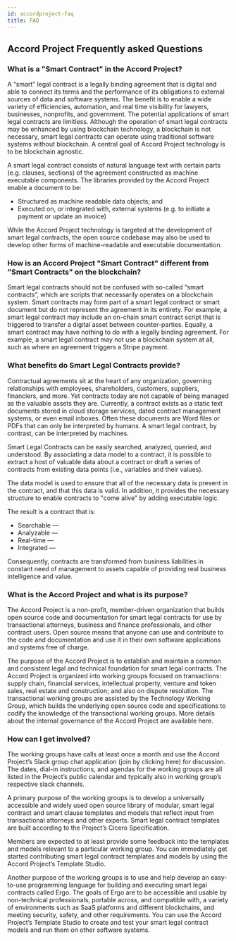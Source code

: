 ```yaml
---
id: accordproject-faq
title: FAQ
---
```

## Accord Project Frequently asked Questions

### What is a "Smart Contract" in the Accord Project?

A “smart” legal contract is a legally binding agreement that is digital and able to connect its terms and the performance of its obligations to external sources of data and software systems. The benefit is to enable a wide variety of efficiencies, automation, and real time visibility for lawyers, businesses, nonprofits, and government. The potential applications of smart legal contracts are limitless. Although the operation of smart legal contracts may be enhanced by using blockchain technology, a blockchain is not necessary, smart legal contracts can operate using traditional software systems without blockchain. A central goal of Accord Project technology is to be blockchain agnostic.

A smart legal contract consists of natural language text with certain parts (e.g. clauses, sections) of the agreement constructed as machine executable components. The libraries provided by the Accord Project enable a document to be:

* Structured as machine readable data objects; and
* Executed on, or integrated with, external systems (e.g. to initiate a payment or update an invoice)

While the Accord Project technology is targeted at the development of smart legal contracts, the open source codebase may also be used to develop other forms of machine-readable and executable documentation.

### How is an Accord Project "Smart Contract" different from "Smart Contracts" on the blockchain?

Smart legal contracts should not be confused with so-called “smart contracts”, which are scripts that necessarily operates on a blockchain system. Smart contracts may form part of a smart legal contract or smart document but do not represent the agreement in its entirety. For example, a smart legal contract may include an on-chain smart contract script that is triggered to transfer a digital asset between counter-parties. Equally, a smart contract may have nothing to do with a legally binding agreement. For example, a smart legal contract may not use a blockchain system at all, such as where an agreement triggers a Stripe payment.

### What benefits do Smart Legal Contracts provide?

Contractual agreements sit at the heart of any organization, governing relationships with employees, shareholders, customers, suppliers, financiers, and more. Yet contracts today are not capable of being managed as the valuable assets they are. Currently, a contract exists as a static text documents stored in cloud storage services, dated contract management systems, or even email inboxes. Often these documents are Word files or PDFs that can only be interpreted by humans. A smart legal contract, by contrast, can be interpreted by machines. 

Smart Legal Contracts can be easily searched, analyzed, queried, and understood. By associating a data model to a contract, it is possible to extract a host of valuable data about a contract or draft a series of contracts from existing data points (i.e., variables and their values).

The data model is used to ensure that all of the necessary data is present in the contract, and that this data is valid. In addition, it provides the necessary structure to enable contracts to "come alive" by adding executable logic.

The result is a contract that is:


* Searchable —
* Analyzable —
* Real-time —
* Integrated —

Consequently, contracts are transformed from business liabilities in constant need of management to assets capable of providing real business intelligence and value.

### What is the Accord Project and what is its purpose?

The Accord Project is a non-profit, member-driven organization that builds open source code and documentation for smart legal contracts for use by transactional attorneys, business and finance professionals, and other contract users. Open source means that anyone can use and contribute to the code and documentation and use it in their own software applications and systems free of charge.

The purpose of the Accord Project is to establish and maintain a common and consistent legal and technical foundation for smart legal contracts. The Accord Project is organized into working groups focused on transactions: supply chain, financial services, intellectual property, venture and token sales, real estate and construction; and also on dispute resolution. The transactional working groups are assisted by the Technology Working Group, which builds the underlying open source code and specifications to codify the knowledge of the transactional working groups. More details about the internal governance of the Accord Project are available here.


### How can I get involved?

The working groups have calls at least once a month and use the Accord Project’s Slack group chat application (join by clicking here) for discussion. The dates, dial-in instructions, and agendas for the working groups are all listed in the Project’s public calendar and typically also in working group’s respective slack channels.

A primary purpose of the working groups is to develop a universally accessible and widely used open source library of modular, smart legal contract and smart clause templates and models that reflect input from transactional attorneys and other experts. Smart legal contract templates are built according to the Project’s Cicero Specification.

Members are expected to at least provide some feedback into the templates and models relevant to a particular working group. You can immediately get started contributing smart legal contract templates and models by using the Accord Project’s Template Studio.

Another purpose of the working groups is to use and help develop an easy-to-use programming language for building and executing smart legal contracts called Ergo. The goals of Ergo are to be accessible and usable by non-technical professionals, portable across, and compatible with, a variety of environments such as SaaS platforms and different blockchains, and meeting security, safety, and other requirements. You can use the Accord Project’s Template Studio to create and test your smart legal contract models and run them on other software systems.

